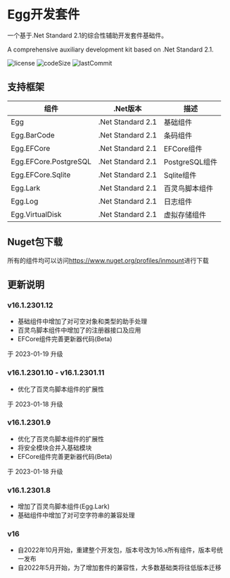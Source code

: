 # Egg开发套件

一个基于.Net Standard 2.1的综合性辅助开发套件基础件。

A comprehensive auxiliary development kit based on .Net Standard 2.1.

![license](https://img.shields.io/github/license/inmount/egg)
![codeSize](https://img.shields.io/github/languages/code-size/inmount/egg)
![lastCommit](https://img.shields.io/github/last-commit/inmount/egg)

## 支持框架

| 组件 | .Net版本 | 描述 |
| ---- | ----- | ---- |
| Egg | .Net Standard 2.1 | 基础组件 |
| Egg.BarCode | .Net Standard 2.1 | 条码组件 |
| Egg.EFCore | .Net Standard 2.1 | EFCore组件 |
| Egg.EFCore.PostgreSQL | .Net Standard 2.1 | PostgreSQL组件 |
| Egg.EFCore.Sqlite | .Net Standard 2.1 | Sqlite组件 |
| Egg.Lark | .Net Standard 2.1 | 百灵鸟脚本组件 |
| Egg.Log | .Net Standard 2.1 | 日志组件 |
| Egg.VirtualDisk | .Net Standard 2.1 | 虚拟存储组件 |

## Nuget包下载

所有的组件均可以访问<https://www.nuget.org/profiles/inmount>进行下载

## 更新说明

### v16.1.2301.12

+ 基础组件中增加了对可空对象和类型的助手处理
+ 百灵鸟脚本组件中增加了的注册器接口及应用
+ EFCore组件完善更新器代码(Beta)

于 2023-01-19 升级

### v16.1.2301.10 - v16.1.2301.11

+ 优化了百灵鸟脚本组件的扩展性

于 2023-01-18 升级

### v16.1.2301.9

+ 优化了百灵鸟脚本组件的扩展性
+ 将安全模块合并入基础模块
+ EFCore组件完善更新器代码(Beta)

于 2023-01-18 升级

### v16.1.2301.8

+ 增加了百灵鸟脚本组件(Egg.Lark)
+ 基础组件中增加了对可空字符串的兼容处理

### v16

+ 自2022年10月开始，重建整个开发包，版本号改为16.x所有组件，版本号统一发布
+ 自2022年5月开始，为了增加套件的兼容性，大多数基础类将往低版本迁移
